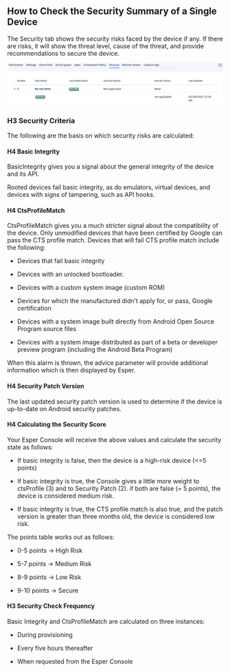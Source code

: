 ## How to Check the Security Summary of a Single Device

  

The Security tab shows the security risks faced by the device if any. If there are risks, it will show the threat level, cause of the threat, and provide recommendations to secure the device.

  

![](./images/9-securtiydevice.png)

  

### H3 Security Criteria

The following are the basis on which security risks are calculated:

#### H4 Basic Integrity

BasicIntegrity gives you a signal about the general integrity of the device and its API.

Rooted devices fail basic integrity, as do emulators, virtual devices, and devices with signs of tampering, such as API hooks.

#### H4 CtsProfileMatch

CtsProfileMatch gives you a much stricter signal about the compatibility of the device. Only unmodified devices that have been certified by Google can pass the CTS profile match. Devices that will fail CTS profile match include the following:

-   Devices that fail basic integrity
    
-   Devices with an unlocked bootloader.
    
-   Devices with a custom system image (custom ROM)
    
-   Devices for which the manufactured didn’t apply for, or pass, Google certification
    
-   Devices with a system image built directly from Android Open Source Program source files
    
-   Devices with a system image distributed as part of a beta or developer preview program (including the Android Beta Program)
    

When this alarm is thrown, the advice parameter will provide additional information which is then displayed by Esper.

#### H4 Security Patch Version

The last updated security patch version is used to determine if the device is up-to-date on Android security patches.

#### H4 Calculating the Security Score

Your Esper Console will receive the above values and calculate the security state as follows:

-   If basic integrity is false, then the device is a high-risk device (<=5 points)
    
-   If basic integrity is true, the Console gives a little more weight to ctsProfile (3) and to Security Patch (2). if both are false (= 5 points), the device is considered medium risk.
    
-   If basic integrity is true, the CTS profile match is also true, and the patch version is greater than three months old, the device is considered low risk.
    

The points table works out as follows:

-   0-5 points → High Risk
    
-   5-7 points → Medium Risk
    
-   8-9 points → Low Risk
    
-   9-10 points → Secure
    

#### H3 Security Check Frequency

Basic Integrity and CtsProfileMatch are calculated on three instances:

-   During provisioning
    
-   Every five hours thereafter
    
-   When requested from the Esper Console